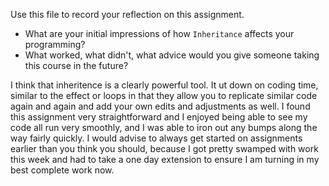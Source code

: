 Use this file to record your reflection on this assignment.

- What are your initial impressions of how `Inheritance` affects your programming?
- What worked, what didn't, what advice would you give someone taking this course in the future?

I think that inheritence is a clearly powerful tool. It ut down on coding time, similar to the effect or loops in that they allow you to replicate similar code again and again and add your own edits and adjustments as well. I found this assignment very straightforward and I enjoyed being able to see my code all run very smoothly, and I was able to iron out any bumps along the way fairly quickly. I would advise to always get started on assignments earlier than you think you should, because I got pretty swamped with work this week and had to take a one day extension to ensure I am turning in my best complete work now. 
